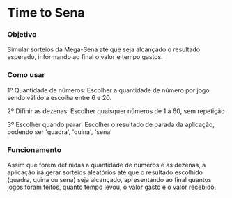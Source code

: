 # Time to Sena
### Objetivo
Simular sorteios da Mega-Sena até que seja alcançado o resultado esperado, informando ao final o valor e tempo gastos.

### Como usar
1º Quantidade de números: 
Escolher a quantidade de número por jogo sendo válido a escolha entre 6 e 20.

2º Difinir as dezenas: 
Escolher quaisquer números de 1 à 60, sem repetição

3º Escolher quando parar: 
Escolher o resultado de parada da aplicação, podendo ser 'quadra', 'quina', 'sena'

### Funcionamento
Assim que forem definidas a quantidade de números e as dezenas, a aplicação irá gerar sorteios aleatórios até que o resultado escolhido (quadra, quina ou sena) seja alcançado, apresentando ao final quantos jogos foram feitos, quanto tempo levou, o valor gasto e o valor recebido. 
